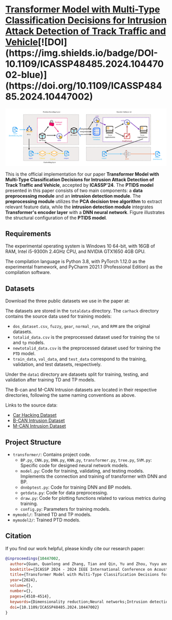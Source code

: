 # [Transformer Model with Multi-Type Classification Decisions for Intrusion Attack Detection of Track Traffic and Vehicle]([https://example.com](https://ieeexplore.ieee.org/abstract/document/10447002))[![DOI](https://img.shields.io/badge/DOI-10.1109/ICASSP48485.2024.10447002-blue)](https://doi.org/10.1109/ICASSP48485.2024.10447002)



![PTIDS Model Architecture](PTIDS_Model_Architecture.png)


This is the official implementation for our paper **Transformer Model with Multi-Type Classification Decisions for Intrusion Attack Detection of Track Traffic and Vehicle**, accepted by **ICASSP'24**. The **PTIDS model** presented in this paper consists of two main components: a **data preprocessing module** and an **intrusion detection module**. The **preprocessing module** utilizes the **PCA decision tree algorithm** to extract relevant feature data, while the **intrusion detection module** integrates **Transformer's encoder layer** with a **DNN neural network**. Figure illustrates the structural configuration of the **PTIDS model**.



## Requirements

The experimental operating system is Windows 10 64-bit, with 16GB of RAM, Intel i5-9300h 2.4GHz CPU, and NVIDIA GTX1650 4GB GPU.

The compilation language is Python 3.8, with PyTorch 1.12.0 as the experimental framework, and PyCharm 2021.1 (Professional Edition) as the compilation software.

## Datasets

Download the three public datasets we use in the paper at:

The datasets are stored in the `totaldata` directory. The `carhack` directory contains the source data used for training models:

- `dos_dataset.csv`, `fuzzy`, `gear`, `normal_run`, and `RPM` are the original datasets.
- `totalid_data.csv` is the preprocessed dataset used for training the `td` and `tp` models.
- `newtotalid_data.csv` is the preprocessed dataset used for training the `PTD` model.
- `train_data`, `val_data`, and `test_data` correspond to the training, validation, and test datasets, respectively.

Under the `data1` directory are datasets split for training, testing, and validation after training TD and TP models.

The B-can and M-CAN Intrusion datasets are located in their respective directories, following the same naming conventions as above.

Links to the source data:
- [Car Hacking Dataset](https://ocslab.hksecurity.net/Datasets/car-hacking-dataset)
- [B-CAN Intrusion Dataset](https://ocslab.hksecurity.net/Datasets/b-can-intrusion-dataset)
- [M-CAN Intrusion Dataset](https://ocslab.hksecurity.net/Datasets/m-can-intrusion-dataset)


## Project Structure


  - `transformer/`: Contains project code.
    - `BP.py`, `CNN.py`, `DNN.py`, `KNN.py`, `transformer.py`, `tree.py`, `SVM.py`: Specific code for designed neural network models.
    - `model.py`: Code for training, validating, and testing models. Implements the connection and training of transformer with DNN and BP.
    - `dnnbptest.py`: Code for training DNN and BP models.
    - `getdata.py`: Code for data preprocessing.
    - `draw.py`: Code for plotting functions related to various metrics during training.
    - `config.py`: Parameters for training models.
  - `mymodel/`: Trained TD and TP models.
  - `mymodel2/`: Trained PTD models.


## Citation

If you find our work helpful, please kindly cite our research paper:


```bibtex
@inproceedings{10447002,
  author={Guan, Quanlong and Zhang, Tian and Qin, Yu and Zhou, Yuyu and Zhu, Yangguang and Zhong, Yuansheng and Huang, Xiujie and Duan, Zhifei and Li, Zhefu and Liu, Changjiang and Wu, Xiaofeng},
  booktitle={ICASSP 2024 - 2024 IEEE International Conference on Acoustics, Speech and Signal Processing (ICASSP)}, 
  title={Transformer Model with Multi-Type Classification Decisions for Intrusion Attack Detection of Track Traffic and Vehicle}, 
  year={2024},
  volume={},
  number={},
  pages={4510-4514},
  keywords={Dimensionality reduction;Neural networks;Intrusion detection;Signal processing;Transformers;Data models;Security;Vehicle intrusion detection;Temporal attributes;Transformer;Multi-head Self-attention;Track traffic},
  doi={10.1109/ICASSP48485.2024.10447002}
}


